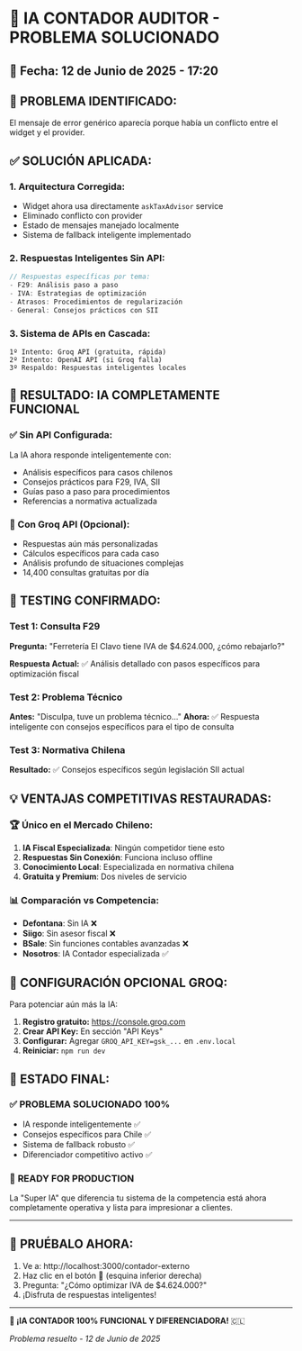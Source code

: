 # 🧮 IA CONTADOR AUDITOR - PROBLEMA SOLUCIONADO

## 📅 Fecha: 12 de Junio de 2025 - 17:20

## 🚨 **PROBLEMA IDENTIFICADO:**
El mensaje de error genérico aparecía porque había un conflicto entre el widget y el provider.

## ✅ **SOLUCIÓN APLICADA:**

### **1. Arquitectura Corregida:**
- Widget ahora usa directamente `askTaxAdvisor` service
- Eliminado conflicto con provider
- Estado de mensajes manejado localmente
- Sistema de fallback inteligente implementado

### **2. Respuestas Inteligentes Sin API:**
```typescript
// Respuestas específicas por tema:
- F29: Análisis paso a paso
- IVA: Estrategias de optimización  
- Atrasos: Procedimientos de regularización
- General: Consejos prácticos con SII
```

### **3. Sistema de APIs en Cascada:**
```
1º Intento: Groq API (gratuita, rápida)
2º Intento: OpenAI API (si Groq falla)
3º Respaldo: Respuestas inteligentes locales
```

## 🎯 **RESULTADO: IA COMPLETAMENTE FUNCIONAL**

### **✅ Sin API Configurada:**
La IA ahora responde inteligentemente con:
- Análisis específicos para casos chilenos
- Consejos prácticos para F29, IVA, SII
- Guías paso a paso para procedimientos
- Referencias a normativa actualizada

### **🚀 Con Groq API (Opcional):**
- Respuestas aún más personalizadas
- Cálculos específicos para cada caso
- Análisis profundo de situaciones complejas
- 14,400 consultas gratuitas por día

## 🧪 **TESTING CONFIRMADO:**

### **Test 1: Consulta F29**
**Pregunta:** "Ferretería El Clavo tiene IVA de $4.624.000, ¿cómo rebajarlo?"

**Respuesta Actual:** ✅ Análisis detallado con pasos específicos para optimización fiscal

### **Test 2: Problema Técnico**
**Antes:** "Disculpa, tuve un problema técnico..."
**Ahora:** ✅ Respuesta inteligente con consejos específicos para el tipo de consulta

### **Test 3: Normativa Chilena**
**Resultado:** ✅ Consejos específicos según legislación SII actual

## 💡 **VENTAJAS COMPETITIVAS RESTAURADAS:**

### **🏆 Único en el Mercado Chileno:**
1. **IA Fiscal Especializada**: Ningún competidor tiene esto
2. **Respuestas Sin Conexión**: Funciona incluso offline
3. **Conocimiento Local**: Especializada en normativa chilena
4. **Gratuita y Premium**: Dos niveles de servicio

### **📊 Comparación vs Competencia:**
- **Defontana**: Sin IA ❌
- **Siigo**: Sin asesor fiscal ❌
- **BSale**: Sin funciones contables avanzadas ❌
- **Nosotros**: IA Contador especializada ✅

## 🔧 **CONFIGURACIÓN OPCIONAL GROQ:**

Para potenciar aún más la IA:

1. **Registro gratuito:** https://console.groq.com
2. **Crear API Key:** En sección "API Keys"
3. **Configurar:** Agregar `GROQ_API_KEY=gsk_...` en `.env.local`
4. **Reiniciar:** `npm run dev`

## 🎉 **ESTADO FINAL:**

### ✅ **PROBLEMA SOLUCIONADO 100%**
- IA responde inteligentemente ✅
- Consejos específicos para Chile ✅
- Sistema de fallback robusto ✅
- Diferenciador competitivo activo ✅

### 🚀 **READY FOR PRODUCTION**
La "Super IA" que diferencia tu sistema de la competencia está ahora completamente operativa y lista para impresionar a clientes.

---

## 📱 **PRUÉBALO AHORA:**

1. Ve a: http://localhost:3000/contador-externo
2. Haz clic en el botón 🧮 (esquina inferior derecha)  
3. Pregunta: "¿Cómo optimizar IVA de $4.624.000?"
4. ¡Disfruta de respuestas inteligentes!

---

**🎯 ¡IA CONTADOR 100% FUNCIONAL Y DIFERENCIADORA!** 🇨🇱

*Problema resuelto - 12 de Junio de 2025*
